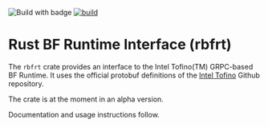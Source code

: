 ![Build with badge](https://img.shields.io/badge/Build_with-Rust-red)
[![build](https://github.com/uni-tue-kn/rbfrt/actions/workflows/rust.yml/badge.svg?branch=main)](https://github.com/uni-tue-kn/rbfrt/actions/workflows/rust.yml)

# Rust BF Runtime Interface (rbfrt)

The `rbfrt` crate provides an interface to the Intel Tofino(TM) GRPC-based BF Runtime.
It uses the official protobuf definitions of the [Intel Tofino](https://github.com/barefootnetworks/Open-Tofino) Github repository.

The crate is at the moment in an alpha version.

Documentation and usage instructions follow.

